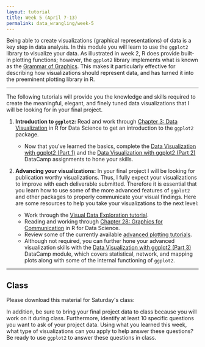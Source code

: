 ```yaml
---
layout: tutorial
title: Week 5 (April 7-13)
permalink: data_wrangling/week-5
---
```


Being able to create visualizations (graphical representations) of data is a key step in data analysis. In this module you will learn to use the `ggplot2` library to visualize your data. As illustrated in week 2, R does provide built-in plotting functions; however, the `ggplot2` library implements what is known as the [Grammar of Graphics](https://www.amazon.com/Grammar-Graphics-Statistics-Computing/dp/0387245448). This makes it particularly effective for describing how visualizations should represent data, and has turned it into the preeminent plotting library in R.

<hr>

The following tutorials will provide you the knowledge and skills required to create the meaningful, elegant, and finely tuned  data visualizations that I will be looking for in your final project.

1. __Introduction to `ggplot2`:__ Read and work through [Chapter 3: Data Visualization](http://r4ds.had.co.nz/data-visualisation.html) in R for Data Science to get an introduction to the `ggplot2` package.
    - Now that you've learned the basics, complete the [Data Visualization with ggplot2 (Part 1)](https://www.datacamp.com/enterprise/data-wrangling-5be74dc1-c06b-492c-a43e-10aa35bc87ec/assignments/45617) and the [Data Visualization with ggplot2 (Part 2)](https://www.datacamp.com/enterprise/data-wrangling-5be74dc1-c06b-492c-a43e-10aa35bc87ec/assignments/45618) DataCamp assignments to hone your skills.

2. __Advancing your visualizations:__ In your final project I will be looking for publication worthy visualizations. Thus, I fully expect your visualizations to improve with each deliverable submitted. Therefore it is essential that you learn how to use some of the more advanced features of `ggplot2` and other packages to properly communicate your visual findings.  Here are some resources to help you take your visualizations to the next level:  
    - Work through the [Visual Data Exploration tutorial](http://uc-r.github.io/gda).
    - Reading and working through [Chapter 28: Graphics for Communication](http://r4ds.had.co.nz/graphics-for-communication.html) in R for Data Science.
    - Review some of the currently available [advanced plotting tutorials](http://uc-r.github.io/ggplot).
    - Although not required, you can further hone your advanced visualization skills with the [Data Visualization with ggplot2 (Part 3)](https://www.datacamp.com/courses/data-visualization-with-ggplot2-part-3) DataCamp module, which covers statistical, network, and mapping plots along with some of the internal functioning of `ggplot2`.
   
<hr>   

## Class

Please download this material for Saturday's class: &nbsp; <a href="https://www.dropbox.com/sh/powzifsazrok00f/AAB4RimS4pEXpLVV8xJECmbla?dl=1" style="color:black;"><i class="fa fa-cloud-download" style="font-size:1em"></i></a>

In addition, be sure to bring your final project data to class because you will work on it during class.  Furthermore, identify at least 10 specific questions you want to ask of your project data. Using what you learned this week, what type of visualizations can you apply to help answer these questions? Be ready to use `ggplot2` to answer these questions in class.
